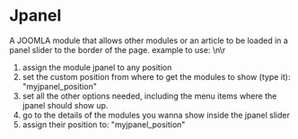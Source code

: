 Jpanel
======

A JOOMLA module that allows other modules or an article to be loaded in a panel slider to the border of the page.
example to use:
\n\r
1) assign the module jpanel to any position
2) set the custom position from where to get the modules to show (type it): "myjpanel_position"
3) set all the other options needed, including the menu items where the jpanel should show up.
4) go to the details of the modules you wanna show inside the jpanel slider
5) assign their position to: "myjpanel_position"
